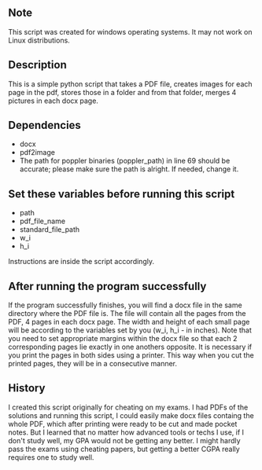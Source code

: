 ## Note
This script was created for windows operating systems.
It may not work on Linux distributions.

## Description
This is a simple python script that takes a PDF file, 
creates images for each page in the pdf, stores those
in a folder and from that folder, merges 4 pictures 
in each docx page.

## Dependencies
- docx
- pdf2image
- The path for poppler binaries (poppler_path) in line 69 
should be accurate; please make sure the path is alright. 
If needed, change it.

## Set these variables before running this script
- path
- pdf_file_name
- standard_file_path
- w_i
- h_i

Instructions are inside the script accordingly.

## After running the program successfully
If the program successfully finishes, you will find a docx file in the same directory where the PDF file is. The file will contain all the pages from the PDF, 4 pages in each docx page. The width and height of each small page will be according to the variables set by you (w_i, h_i - in inches). Note that you need to set appropriate margins within the docx file so that each 2 corresponding pages lie exactly in one anothers opposite. It is necessary if you print the pages in both sides using a printer. This way when you cut the printed pages, they will be in a consecutive manner.

## History
I created this script originally for cheating on my exams. I had PDFs of the solutions and running this script, I could easily make docx files containg the whole PDF, which after printing were ready to be cut and made pocket notes. But I learned that no matter how advanced tools or techs I use, if I don't study well, my GPA would not be getting any better. I might hardly pass the exams using cheating papers, but getting a better CGPA really requires one to study well.
